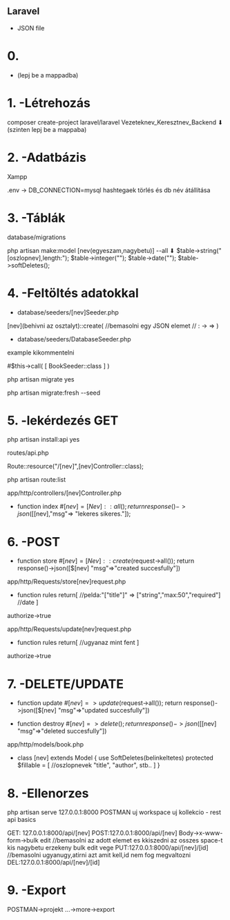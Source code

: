 ## Laravel
- JSON file

# 0.
- (lepj be a mappadba)

# 1. -Létrehozás

composer create-project laravel/laravel Vezeteknev_Keresztnev_Backend
⬇
(szinten lepj be a mappaba)

# 2. -Adatbázis

Xampp

.env -> DB_CONNECTION=mysql
hashtegaek törlés és db név átállítása

# 3. -Táblák

database/migrations

php artisan make:model [nev(egyeszam,nagybetu)] --all
⬇
$table->string("[oszlopnev],length:");
$table->integer("");
$table->date("");
$table->softDeletes();

# 4. -Feltöltés adatokkal

- database/seeders/[nev]Seeder.php

[nev](behivni az osztalyt)::create(
    //bemasolni egy JSON elemet
    // : -> =>
)

- database/seeders/DatabaseSeeder.php

example kikommentelni

#$this->call(
    [
        BookSeeder::class
    ]
)

php artisan migrate
yes

php artisan migrate:fresh --seed

# 5. -lekérdezés GET

php artisan install:api
yes

routes/api.php

Route::resource("/[nev]",[nev]Controller::class);

php artisan route:list

app/http/controllers/[nev]Controller.php

- function index
#$[nev]=[Nev]::all();
return response()->json([$[nev],"msg"=> "lekeres sikeres."]);

# 6. -POST

- function store
#$[nev] = [Nev]::create($request->all());
return response()->json([$[nev] "msg"=>"created succesfully"])

app/http/Requests/store[nev]request.php

- function rules
return[
//pelda:"["title"]" => ["string","max:50","required"]
//date
]

authorize->true

app/http/Requests/update[nev]request.php

- function rules
return[
    //ugyanaz mint fent
]

authorize->true



# 7. -DELETE/UPDATE

- function update
#$[nev]=>update($request->all());
return response()->json([$[nev] "msg"=>"updated succesfully"])

- function destroy
#$[nev]=>delete();
return response()->json([$[nev] "msg"=>"deleted succesfully"])

app/http/models/book.php

- class [nev] extends Model
{
    use SoftDeletes(belinkeltetes)
    protected $fillable = [
        //oszlopnevek
        "title",
        "author",
        stb..
    ]
}

# 8. -Ellenorzes

php artisan serve
127.0.0.1:8000
POSTMAN
uj workspace
uj kollekcio - rest api basics

GET: 127.0.0.1:8000/api/[nev]
POST:127.0.0.1:8000/api/[nev]
Body->x-www-form->bulk edit
//bemasolni az adott elemet es kkiszedni az osszes space-t kis nagybetu erzekeny
bulk edit vege
PUT:127.0.0.1:8000/api/[nev]/[id]
//bemasolni ugyanugy,atirni azt amit kell,id nem fog megvaltozni
DEL:127.0.0.1:8000/api/[nev]/[id]

# 9. -Export
POSTMAN->projekt ...->more->export